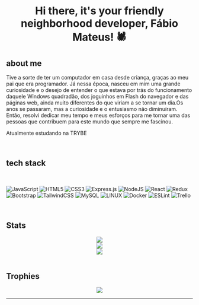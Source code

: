 <div align="center">
  <h1>Hi there, it's your friendly neighborhood developer, Fábio Mateus! 🕷️</h1>
</div>

<h2>about me</h2>

Tive a sorte de ter um computador em casa desde criança, graças ao meu pai que era programador.
Já nessa época, nasceu em mim uma grande curiosidade e o desejo de entender o que estava por trás do funcionamento daquele Windows quadradão, dos joguinhos em Flash do navegador e das páginas web, ainda muito diferentes do que viriam a se tornar um dia.Os anos se passaram, mas a curiosidade e o entusiasmo não diminuíram. Então, resolvi dedicar meu tempo e meus esforços para me tornar uma das pessoas que contribuem para este mundo que sempre me fascinou.

Atualmente estudando na TRYBE

<br/>

<h2>tech stack</h2>

<br/>

![JavaScript](https://img.shields.io/badge/javascript-%23323330.svg?style=flat&logo=javascript&logoColor=%23F7DF1E)
![HTML5](https://img.shields.io/badge/html5-%23E34F26.svg?style=flat&logo=html5&logoColor=white)  ![CSS3](https://img.shields.io/badge/css3-%231572B6.svg?style=flat&logo=css3&logoColor=white)  ![Express.js](https://img.shields.io/badge/express.js-%23404d59.svg?style=flat&logo=express&logoColor=%2361DAFB) ![NodeJS](https://img.shields.io/badge/node.js-6DA55F?style=flat&logo=node.js&logoColor=white) ![React](https://img.shields.io/badge/react-%2320232a.svg?style=flat&logo=react&logoColor=%2361DAFB) ![Redux](https://img.shields.io/badge/redux-%23593d88.svg?style=flat&logo=redux&logoColor=white)
![Bootstrap](https://img.shields.io/badge/bootstrap-%23563D7C.svg?style=flat&logo=bootstrap&logoColor=white)
![TailwindCSS](https://img.shields.io/badge/tailwindcss-%2338B2AC.svg?style=flat&logo=tailwind-css&logoColor=white) ![MySQL](https://img.shields.io/badge/mysql-%2300f.svg?style=flat&logo=mysql&logoColor=white) ![LINUX](https://img.shields.io/badge/Linux-FCC624?style=flat&logo=linux&logoColor=black) ![Docker](https://img.shields.io/badge/docker-%230db7ed.svg?style=flat&logo=docker&logoColor=white) ![ESLint](https://img.shields.io/badge/ESLint-4B3263?style=flat&logo=eslint&logoColor=white) ![Trello](https://img.shields.io/badge/Trello-%23026AA7.svg?style=flat&logo=Trello&logoColor=white)

<br/>

 <h2>Stats</h2>

<div align="center">
<img
  src="https://github-readme-stats.vercel.app/api?username=FabioMateus1510&show_icons=true&theme=dracula&include_all_commits=true&count_private=true&hide_border=true"
/>
</br>
<img
  src="https://github-readme-streak-stats.herokuapp.com/?user=FabioMateus1510&theme=dracula&hide_border=true"
/>
</br>
<img
src="https://github-readme-stats.vercel.app/api/top-langs/?username=FabioMateus1510&theme=dracula&layout=compact&hide_border=true)](https://github.com/anuraghazra/github-readme-stats"
/>
</div>
<br/>

<h2>Trophies</h2>
<div align="center">
<img
  src="https://github-profile-trophy.vercel.app/?username=FabioMateus1510&theme=dracula&no-frame=true&hide_border=true&no-bg=true&margin-w=4"
/>
</div>

---
<!-- [![](https://visitcount.itsvg.in/api?id=FabioMateus1510&icon=4&color=12)](https://visitcount.itsvg.in) -->

<!-- Proudly created with GPRM ( https://gprm.itsvg.in ) -->
